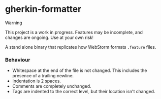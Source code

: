 # gherkin-formatter

> [!WARNING]
>
> This project is a work in progress. Features may be incomplete, and changes are ongoing. Use at your own risk!

A stand alone binary that replicates how WebStorm formats `.feature` files.

### Behaviour

- Whitespace at the end of the file is not changed. This includes the presence of a trailing newline.
- Indentation is 2 spaces.
- Comments are completely unchanged.
- Tags are indented to the correct level, but their location isn't changed.
